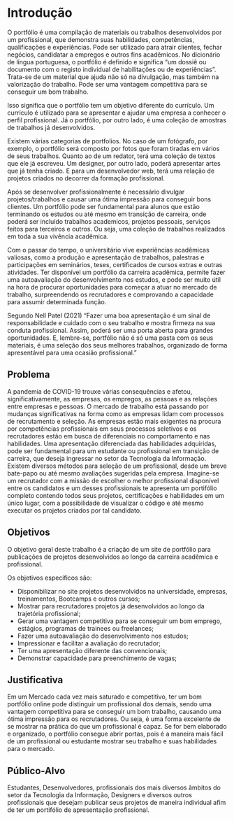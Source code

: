 # Introdução

O portfólio é uma compilação de materiais ou trabalhos desenvolvidos por um profissional, que demonstra suas habilidades, competências, qualificações e experiências. Pode ser utilizado para atrair clientes, fechar negócios, candidatar a empregos e outros fins acadêmicos. No dicionário de língua portuguesa, o portfólio é definido e significa “um dossiê ou documento com o registo individual de habilitações ou de experiências”. Trata-se de um material que ajuda não só na divulgação, mas também na valorização do trabalho. Pode ser uma vantagem competitiva para se conseguir um bom trabalho. 

Isso significa que o portfólio tem um objetivo diferente do currículo. Um currículo é utilizado para se apresentar e ajudar uma empresa a conhecer o perfil profissional. Já o portfólio, por outro lado, é uma coleção de amostras de trabalhos já desenvolvidos. 

Existem várias categorias de portfolios. No caso de um fotógrafo, por exemplo, o portfólio será composto por fotos que foram tiradas em vários de seus trabalhos. Quanto ao de um redator, terá uma coleção de textos que ele já escreveu. Um designer, por outro lado, poderá apresentar artes que já tenha criado. E para um desenvolvedor web, terá uma relação de projetos criados no decorrer da formação profissional. 

Após se desenvolver profissionalmente é necessário divulgar projetos/trabalhos e causar uma ótima impressão para conseguir bons clientes. Um portfólio pode ser fundamental para alunos que estão terminando os estudos ou até mesmo em transição de carreira, onde poderá ser incluído trabalhos academicos, projetos pessoais, serviços feitos para terceiros e outros. Ou seja, uma coleção de trabalhos realizados em toda a sua vivência acadêmica.

Com o passar do tempo, o universitário vive experiências acadêmicas valiosas, como a produção e apresentação de trabalhos, palestras e participações em seminários, teses, certificados de cursos extras e outras atividades. Ter disponível um portfólio da carreira acadêmica, permite fazer uma autoavaliação do desenvolvimento nos estudos, e pode ser muito útil na hora de procurar oportunidades para começar a atuar no mercado de trabalho, surpreendendo os recrutadores e comprovando a capacidade para assumir determinada função. 

Segundo Nell Patel (2021) “Fazer uma boa apresentação é um sinal de responsabilidade e cuidado com o seu trabalho e mostra firmeza na sua conduta profissional. Assim, poderá ser uma porta aberta para grandes oportunidades. E, lembre-se, portfólio não é só uma pasta com os seus materiais, é uma seleção dos seus melhores trabalhos, organizado de forma apresentável para uma ocasião profissional.”

## Problema


A pandemia de COVID-19 trouxe várias consequências e afetou, significativamente, as empresas, os empregos, as pessoas e as relações entre empresas e pessoas. O mercado de trabalho está passando por mudanças significativas na forma como as empresas lidam com processos de recrutamento e seleção. As empresas estão mais exigentes na procura por competências profissionais em seus processos seletivos e os recrutadores estão em busca de diferenciais no comportamento e nas habilidades. Uma apresentação diferenciada das habilidades adquiridas, pode ser fundamental para um estudante ou profissional em transição de carreira, que deseja ingressar no setor da Tecnologia da Informação. Existem diversos métodos para seleção de um profissional, desde um breve bate-papo ou até mesmo avaliações sugeridas pela empresa. Imagine-se um recrutador com a missão de escolher o melhor profissional disponível entre os candidatos e um desses profissionais te apresenta um portifólio completo contendo todos seus projetos, certificações e habilidades em um único lugar, com a possibilidade de visualizar o código e até mesmo executar os projetos criados por tal candidato. 


## Objetivos

O objetivo geral deste trabalho é a criação de um site de portfólio para publicações de projetos desenvolvidos ao longo da carreira acadêmica e profissional. 

Os objetivos específicos são: 
* Disponibilizar no site projetos desenvolvidos na universidade, empresas, treinamentos, Bootcamps e outros cursos;
* Mostrar para recrutadores projetos já desenvolvidos ao longo da trajetória profissional;
* Gerar uma vantagem competitiva para se conseguir um bom emprego, estágios, programas de trainees ou freelances; 
* Fazer uma autoavaliação do desenvolvimento nos estudos;
* Impressionar e facilitar a avaliação do recrutador;
* Ter uma apresentação diferente das convencionais;
* Demonstrar capacidade para preenchimento de vagas;


## Justificativa

Em um Mercado cada vez mais saturado e competitivo, ter um bom portfólio online pode distinguir um profissional dos demais, sendo uma vantagem competitiva para se conseguir um bom trabalho, causando uma ótima impressão para os recrutadores. Ou seja, é uma forma excelente de se mostrar na prática do que um profissional é capaz. Se for bem elaborado e organizado, o portfólio consegue abrir portas, pois é a maneira mais fácil de um profissional ou estudante mostrar seu trabalho e suas habilidades para o mercado. 



## Público-Alvo

Estudantes, Desenvolvedores, profissionais dos mais diversos âmbitos do setor da Tecnologia da Informação, Designers e diversos outros profissionais que desejam publicar seus projetos de maneira individual afim de ter um portifólio de apresentação profissional.



